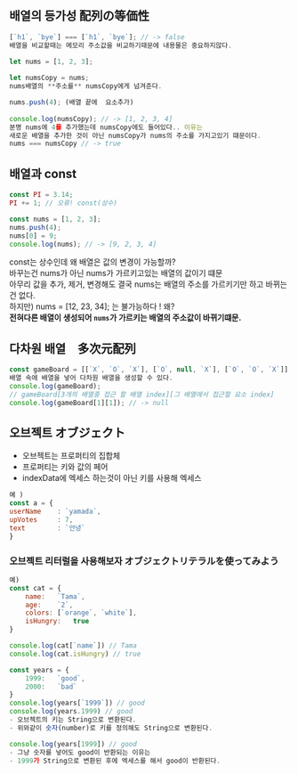 ## 배열의 등가성 配列の等価性

```js
[`h1`, `bye`] === [`h1`, `bye`]; // -> false
배열을 비교할때는 메모리 주소값을 비교하기때문에 내용물은 중요하지않다.  

let nums = [1, 2, 3];
   
let numsCopy = nums;
nums배열의 **주소를** numsCopy에게 넘겨준다.  

nums.push(4); (배열 끝에  요소추가)  
  
console.log(numsCopy); // -> [1, 2, 3, 4]  
분명 nums에 4를 추가했는데 numsCopy에도 들어있다.. 이유는  
새로운 배열을 추가한 것이 아닌 numsCopy가 nums의 주소를 가지고있기 떄문이다.  
nums === numsCopy // -> true
```

## 배열과 const
```js
const PI = 3.14;
PI += 1; // 오류! const(상수)

const nums = [1, 2, 3];
nums.push(4);
nums[0] = 9;
console.log(nums); // -> [9, 2, 3, 4]
```
const는 상수인데 왜 배열은 값의 변경이 가능할까?  
바꾸는건 nums가 아닌 nums가 가르키고있는 배열의 값이기 떄문  
아무리 값을 추가, 제거, 변경해도 결국 nums는 배열의 주소를 가르키기만 하고 바뀌는건 없다.  
하지만) nums = [12, 23, 34]; 는 불가능하다 ! 왜?  
**전혀다른 배열이 생성되어 `nums`가 가르키는 배열의 주소값이 바뀌기떄문.**


## 다차원 배열　多次元配列

```js
const gameBoard = [[`X`, `O`, `X`], [`O`, null, `X`], [`O`, `O`, `X`]];
배열 속에 배열을 넣어 다차원 배열을 생성할 수 있다.
console.log(gameBoard);
// gameBoard[3개의 배열중 접근 할 배열 index][그 배열에서 접근할 요소 index]
console.log(gameBoard[1][1]); // -> null
```

## 오브젝트 オブジェクト
- 오브젝트는 프로퍼티의 집합체
- 프로퍼티는 키와 값의 페어
- indexData에 엑세스 하는것이 아닌 키를 사용해 엑세스
```js
예 )
const a = {
userName    : `yamada`,
upVotes     : 7,
text        : `안녕`
}
```
### 오브젝트 리터럴을 사용해보자 オブジェクトリテラルを使ってみよう
```js
예)
const cat = {
    name:   `Tama`,
    age:    `2`,
    colors: [`orange`, `white`],
    isHungry:   true
}

console.log(cat[`name`]) // Tama
console.log(cat.isHungry) // true
```
  
```js
const years = {
    1999:   `good`,
    2000:   `bad`
}
console.log(years[`1999`]) // good
console.log(years.1999) // good
- 오브젝트의 키는 String으로 변환된다.
- 위와같이 숫자(number)로 키를 정의해도 String으로 변환된다.

console.log(years[1999]) // good
- 그냥 숫자를 넣어도 good이 반환되는 이유는
- 1999가 String으로 변환된 후에 엑세스를 해서 good이 반환된다.
```

